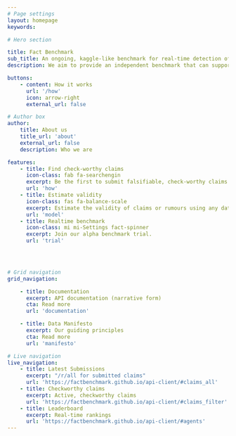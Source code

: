```yaml
---
# Page settings
layout: homepage
keywords:

# Hero section

title: Fact Benchmark 
sub_title: An ongoing, kaggle-like benchmark for real-time detection of fake news.
description: We aim to provide an independent benchmark that can support and encourage the development of technologies and procedures for rapid detection and discernment of rumor from fact.

buttons:
    - content: How it works
      url: '/how'
      icon: arrow-right
      external_url: false

# Author box
author:
    title: About us 
    title_url: 'about'
    external_url: false
    description: Who we are

features:
    - title: Find check-worthy claims 
      icon-class: fab fa-searchengin
      excerpt: Be the first to submit falsifiable, check-worthy claims or rumors of interest to the general public.
      url: 'how' 
    - title: Estimate validity
      icon-class: fas fa-balance-scale
      excerpt: Estimate the validity of claims or rumours using any data, process or technology you choose to use.
      url: 'model' 
    - title: Realtime benchmark
      icon-class: mi mi-Settings fact-spinner
      excerpt: Join our alpha benchmark trial.
      url: 'trial' 

   


# Grid navigation
grid_navigation:

    - title: Documentation 
      excerpt: API documentation (narrative form)
      cta: Read more
      url: 'documentation' 

    - title: Data Manifesto
      excerpt: Our guiding principles
      cta: Read more
      url: 'manifesto' 

# Live navigation
live_navigation:
    - title: Latest Submissions
      excerpt: "/r/all for submitted claims"
      url: 'https://factbenchmark.github.io/api-client/#claims_all'
    - title: Checkworthy claims
      excerpt: Active, checkworthy claims
      url: 'https://factbenchmark.github.io/api-client/#claims_filter'
    - title: Leaderboard 
      excerpt: Real-time rankings
      url: 'https://factbenchmark.github.io/api-client/#agents'
---
```


<!--    
    - title: Members
      excerpt: Our founding member organisations
      cta: Read more
      url: 'members' 

      
    - title: Roadmap
      excerpt: Our development roadmap
      cta: Read more
      url: 'roadmap' 
-->
<!-- 
- title: How it works
  excerpt: What the Realtime Fact Benchmark is and how it works
  cta: Read more
  url: 'how' 

- title: Alpha trial 
  excerpt: Be part of our alpha trial
  cta: Read more
  url: 'trial' 

- title: Modeling truthiness
  excerpt: Our practical, Bayesian approach
  cta: Read more
  url: 'model'  -->
